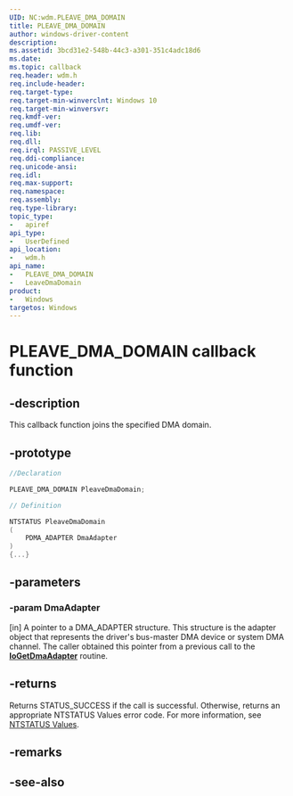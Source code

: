 ```yaml
---
UID: NC:wdm.PLEAVE_DMA_DOMAIN
title: PLEAVE_DMA_DOMAIN
author: windows-driver-content
description: 
ms.assetid: 3bcd31e2-548b-44c3-a301-351c4adc18d6
ms.date: 
ms.topic: callback
req.header: wdm.h
req.include-header:
req.target-type:
req.target-min-winverclnt: Windows 10
req.target-min-winversvr:
req.kmdf-ver:
req.umdf-ver:
req.lib:
req.dll:
req.irql: PASSIVE_LEVEL
req.ddi-compliance:
req.unicode-ansi:
req.idl:
req.max-support:
req.namespace:
req.assembly:
req.type-library: 
topic_type: 
-	apiref
api_type: 
-	UserDefined
api_location: 
-	wdm.h
api_name: 
-	PLEAVE_DMA_DOMAIN
-   LeaveDmaDomain
product:
-	Windows
targetos: Windows
---
```


# PLEAVE_DMA_DOMAIN callback function

## -description

This callback function joins the specified DMA domain.

## -prototype

```cpp
//Declaration

PLEAVE_DMA_DOMAIN PleaveDmaDomain; 

// Definition

NTSTATUS PleaveDmaDomain 
(
	PDMA_ADAPTER DmaAdapter
)
{...}

```

## -parameters

### -param DmaAdapter

[in] A pointer to a DMA_ADAPTER structure. This structure is the adapter object that represents the driver's bus-master DMA device or system DMA channel. The caller obtained this pointer from a previous call to the [**IoGetDmaAdapter**](nf-wdm-iogetdmaadapter.md) routine.

## -returns

Returns STATUS_SUCCESS if the call is successful. Otherwise, returns an appropriate NTSTATUS Values error code. For more information, see [NTSTATUS Values](https://docs.microsoft.com/windows-hardware/drivers/kernel/ntstatus-values).

## -remarks


## -see-also
